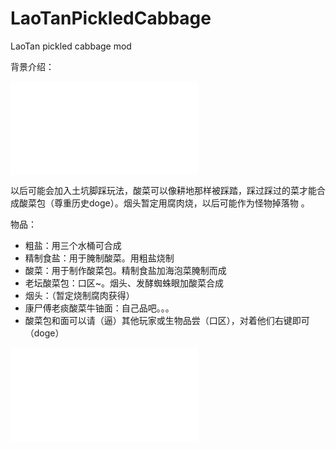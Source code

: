 # LaoTanPickledCabbage
LaoTan pickled cabbage mod

背景介绍：
<iframe src="//player.bilibili.com/player.html?aid=979800346&bvid=BV1g44y1T7dN&cid=550351783&page=1" scrolling="no" border="0" frameborder="no" framespacing="0" allowfullscreen="true"> </iframe>

以后可能会加入土坑脚踩玩法，酸菜可以像耕地那样被踩踏，踩过踩过的菜才能合成酸菜包（尊重历史doge）。烟头暂定用腐肉烧，以后可能作为怪物掉落物 。


物品：
 - 粗盐：用三个水桶可合成
 - 精制食盐：用于腌制酸菜。用粗盐烧制
 - 酸菜：用于制作酸菜包。精制食盐加海泡菜腌制而成
 - 老坛酸菜包：口区~。烟头、发酵蜘蛛眼加酸菜合成
 - 烟头：（暂定烧制腐肉获得）
 - 康尸傅老痰酸菜牛铀面：自己品吧。。。
 - 酸菜包和面可以请（逼）其他玩家或生物品尝（口区），对着他们右键即可（doge）

<iframe src="//player.bilibili.com/player.html?aid=297748676&bvid=BV1uF411s7PX&cid=561758978&page=1" scrolling="no" border="0" frameborder="no" framespacing="0" allowfullscreen="true"> </iframe>

